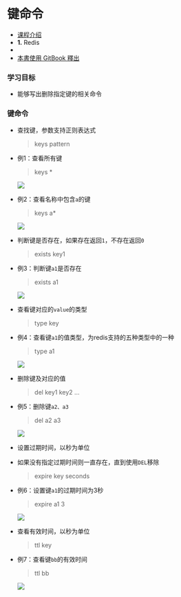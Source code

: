 # 键命令

* [课程介绍](broken-reference)
* **1.** Redis
*
* [本書使用 GitBook 釋出](https://www.gitbook.com)

### 学习目标 <a href="#xue-xi-mu-biao" id="xue-xi-mu-biao"></a>

* 能够写出删除指定键的相关命令

### 键命令 <a href="#jian-ming-ling" id="jian-ming-ling"></a>

*   查找键，参数⽀持正则表达式

    > keys pattern
*   例1：查看所有键

    > keys \*

    ![](../../.gitbook/assets/p1\_20)
*   例2：查看名称中包含`a`的键

    > keys a\*

    ![](../../.gitbook/assets/p1\_21)
*   判断键是否存在，如果存在返回`1`，不存在返回`0`

    > exists key1
*   例3：判断键`a1`是否存在

    > exists a1

    ![](../../.gitbook/assets/p1\_22)
*   查看键对应的`value`的类型

    > type key
*   例4：查看键`a1`的值类型，为redis⽀持的五种类型中的⼀种

    > type a1

    ![](../../.gitbook/assets/p1\_23)
*   删除键及对应的值

    > del key1 key2 ...
*   例5：删除键`a2、a3`

    > del a2 a3

    ![](../../.gitbook/assets/p1\_24)
* 设置过期时间，以秒为单位
*   如果没有指定过期时间则⼀直存在，直到使⽤`DEL`移除

    > expire key seconds
*   例6：设置键`a1`的过期时间为3秒

    > expire a1 3

    ![](../../.gitbook/assets/p1\_25)
*   查看有效时间，以秒为单位

    > ttl key
*   例7：查看键`bb`的有效时间

    > ttl bb

    ![](../../.gitbook/assets/p1\_27)
